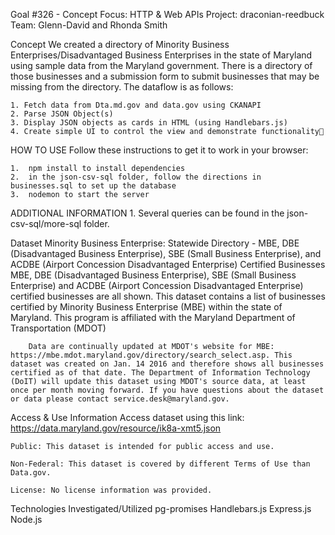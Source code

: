 Goal #326 - Concept Focus:  HTTP & Web APIs
Project:  draconian-reedbuck
Team:  Glenn-David and Rhonda Smith

Concept
We created a directory of Minority Business Enterprises/Disadvantaged Business Enterprises in the state of Maryland using sample data from the Maryland government. There is a directory of those businesses and a submission form to submit businesses that may be missing from the directory. The dataflow is as follows:

	1. Fetch data from Dta.md.gov and data.gov using CKANAPI
	2. Parse JSON Object(s)
	3. Display JSON objects as cards in HTML (using Handlebars.js)
	4. Create simple UI to control the view and demonstrate functionality

HOW TO USE
	Follow these instructions to get it to work in your browser:

	1.  npm install to install dependencies
	2.  in the json-csv-sql folder, follow the directions in businesses.sql to set up the database
	3.  nodemon to start the server

ADDITIONAL INFORMATION
	1. Several queries can be found in the json-csv-sql/more-sql folder.


Dataset
	Minority Business Enterprise: Statewide Directory - MBE, DBE (Disadvantaged Business Enterprise), SBE (Small Business Enterprise), and ACDBE (Airport Concession Disadvantaged Enterprise) Certified Businesses
		MBE, DBE (Disadvantaged Business Enterprise), SBE (Small Business Enterprise) and ACDBE (Airport Concession Disadvantaged Enterprise) certified businesses are all shown. This dataset contains a list of businesses certified by Minority Business Enterprise (MBE) within the state of Maryland. This program is affiliated with the Maryland Department of Transportation (MDOT)

		Data are continually updated at MDOT's website for MBE: https://mbe.mdot.maryland.gov/directory/search_select.asp. This dataset was created on Jan. 14 2016 and therefore shows all businesses certified as of that date. The Department of Information Technology (DoIT) will update this dataset using MDOT's source data, at least once per month moving forward. If you have questions about the dataset or data please contact service.desk@maryland.gov.

Access & Use Information
	Access dataset using this link: https://data.maryland.gov/resource/ik8a-xmt5.json

	Public: This dataset is intended for public access and use.

	Non-Federal: This dataset is covered by different Terms of Use than Data.gov.

	License: No license information was provided.




Technologies Investigated/Utilized
	pg-promises
	Handlebars.js
	Express.js
	Node.js
